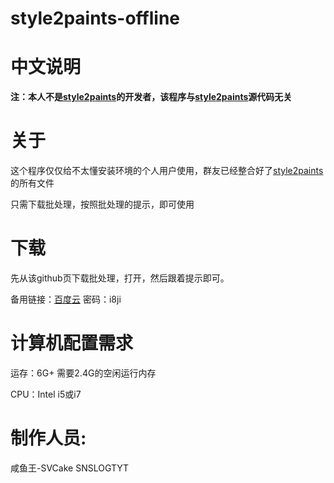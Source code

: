 # style2paints-offline

# 中文说明

**注：本人不是[style2paints](https://github.com/lllyasviel/style2paints)的开发者，该程序与[style2paints](https://github.com/lllyasviel/style2paints)源代码无关**

# 关于

这个程序仅仅给不太懂安装环境的个人用户使用，群友已经整合好了[style2paints](https://github.com/lllyasviel/style2paints)的所有文件

只需下载批处理，按照批处理的提示，即可使用

# 下载

先从该github页下载批处理，打开，然后跟着提示即可。

备用链接：[百度云](https://pan.baidu.com/s/17o_wZFQ28l3iLenHuzUGuQ)
密码：i8ji

# 计算机配置需求
运存：6G+ 需要2.4G的空闲运行内存

CPU：Intel i5或i7

# 制作人员: 
咸鱼王-SVCake SNSLOGTYT
